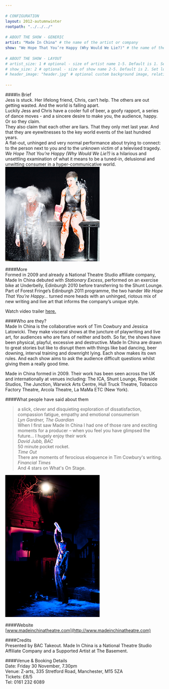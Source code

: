 ```yaml
---

# CONFIGURATION
layout: 2012-autumnwinter
rootpath: "../../../"

# ABOUT THE SHOW - GENERIC
artist: "Made In China" # the name of the artist or company
show: "We Hope That You’re Happy (Why Would We Lie?)" # the name of the show

# ABOUT THE SHOW - LAYOUT
# artist_size: 1 # optional - size of artist name 1-5. Default is 1. Set longer names to lower values
# show_size: 2 # optional - size of show name 2-5. Default is 2. Set longer names to lower values
# header_image: "header.jpg" # optional custom background image, relative to current page

---
```


####In Brief    
Jess is stuck. Her lifelong friend, Chris, can’t help. The others are out getting wasted. And the world is falling apart.    
Luckily Jess and Chris have a cooler full of beer, a goofy rapport, a series of dance moves - and a sincere desire to make you, the audience, happy.    
Or so they claim.    
They also claim that each other are liars. That they only met last year. And that they are eyewitnesses to the key world events of the last hundred years.     
A flat-out, unhinged and very normal  performance about trying to connect: to the person next to you and to the unknown victim of a televised tragedy.    
*We Hope That You’re Happy (Why Would We Lie?)* is a hilarious and unsettling examination of what it means to be a tuned-in, delusional and unwitting consumer in a hyper-communicative world.    
![We Hope That You're Happy](Made-In-China_0134.jpg)    

####More    
Formed in 2009 and already a National Theatre Studio affiliate company, Made In China debuted with *Stationary Excess*, performed on an exercise bike at Underbelly, Edinburgh 2010 before transferring to the Shunt Lounge.  Part of Forest Fringe’s Edinburgh 2011 programme, the two hander *We Hope That You’re Happy…* turned more heads with an unhinged, riotous mix of new writing and live art that informs the company’s unique style.   

Watch video trailer [here.](http://vimeo.com/30622699) 

####Who are they?    
Made In China is the collaborative work of Tim Cowbury and Jessica Latowicki. They make visceral shows at the juncture of playwriting and live art, for audiences who are fans of neither and both. So far, the shows have been physical, playful, excessive and destructive. Made In China are drawn to great stories but like to disrupt them with things like bad dancing, beer downing, interval training and downright lying. Each show makes its own rules. And each show aims to ask the audience difficult questions whilst giving them a really good time.    

Made in China formed in 2009. Their work has been seen across the UK and internationally at venues including: The ICA, Shunt Lounge, Riverside Studios, The Junction, Warwick Arts Centre, Hull Truck Theatre, Tobacco Factory Theatre, Arcola Theatre, La MaMa ETC (New York).    

####What people have said about them    
>a slick, clever and disquieting exploration of dissatisfaction, compassion fatigue, empathy and emotional consumerism<br>*Lyn Gardner, The Guardian*    
>When I first saw Made In China I had one of those rare and exciting moments for a producer – when you feel you have glimpsed the future… I hugely enjoy their work<br>*David Jubb, BAC*    
>50 minute pocket rocket.<br>*Time Out*    
>There are moments of ferocious eloquence in Tim Cowbury's writing.<br>*Financial Times*     
>And 4 stars on What's On Stage.    

![We Hope That You're Happy](wehopethat.jpg)    

####Website    
[www.madeinchinatheatre.com](http://www.madeinchinatheatre.com)    

####Credits    
Presented by BAC Takeout.   Made In China is a National Theatre Studio Affiliate Company and a Supported Artist at The Basement.    

####Venue & Booking Details    
Date:   Friday 30 November, 7.30pm    
Venue:	Z-arts, 335 Stretford Road, Manchester, M15 5ZA    
Tickets: £8/5    
Tel:		0161 232 6089 